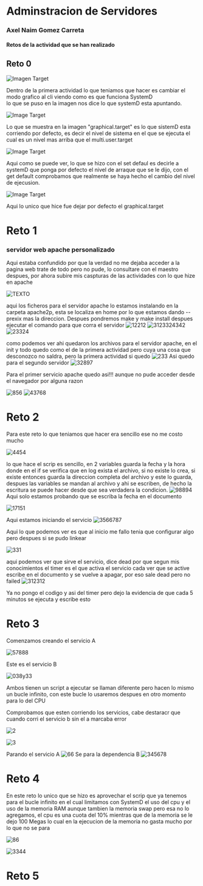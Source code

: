 # Adminstracion de Servidores 
### Axel Naim Gomez Carreta 
#### Retos de la actividad que se han realizado 
  
## Reto 0 

![Imagen Target](https://github.com/AxelGomez02/AdministracionServidores/blob/main/retos/imagenes/Captura%20desde%202023-09-24%2015-13-08.png)

Dentro de la primera actividad lo que teniamos que hacer es cambiar el modo grafico al cli viendo como es que funciona SystemD  
lo que se puso en la imagen nos dice lo que systemD esta apuntando. 

![Image Target](https://github.com/AxelGomez02/AdministracionServidores/blob/main/retos/imagenes/Captura%20desde%202023-09-24%2015-13-22.png)

Lo que se muestra en la imagen "graphical.target" es lo que sistemD esta corriendo por defecto, es decir el nivel de sistema en el que se ejecuta el cual es un nivel mas arriba que el multi.user.target

![Image Target](https://github.com/AxelGomez02/AdministracionServidores/blob/main/retos/imagenes/Captura%20desde%202023-09-24%2015-25-13.png)

Aqui como se puede ver, lo que se hizo con el set defaul es decirle a systemD que ponga por defecto el nivel de arraque que se le dijo, con el get default comprobamos que realmente se haya hecho el cambio del nivel de ejecusion.

![Image Target](https://github.com/AxelGomez02/AdministracionServidores/blob/main/retos/imagenes/Captura%20desde%202023-09-24%2015-26-06.png)

Aqui lo unico que hice fue dejar por defecto el graphical.target

# Reto 1
### servidor web apache personalizado 
Aqui estaba confundido por que la verdad no me dejaba acceder a la pagina web trate de todo pero no pude, lo consultare con el maestro despues, por ahora subire mis caspturas de las actividades con lo que hize en apache 

![TEXTO](https://github.com/AxelGomez02/AdministracionServidores/blob/main/retos/imagenes/Captura%20desde%202023-09-24%2018-10-22.png)

aqui los ficheros para el servidor apache lo estamos instalando en la carpeta apache2p, esta se localiza en home por lo que estamos dando --prexix mas la direccion. Despues pondremos make y make install despues ejecutar el comando para que corra el servidor 
![12212](https://github.com/AxelGomez02/AdministracionServidores/blob/main/retos/imagenes/Captura%20desde%202023-09-24%2018-11-47.png)
![3123324342](https://github.com/AxelGomez02/AdministracionServidores/blob/main/retos/imagenes/Captura%20desde%202023-09-24%2018-13-27.png)
![23324](https://github.com/AxelGomez02/AdministracionServidores/blob/main/retos/imagenes/Captura%20desde%202023-09-24%2018-13-47.png)

como podemos ver ahi quedaron los archivos para el servidor apache, en el init y todo quedo como el de la primera actividad pero cuya una cosa que desconozco no saldra, pero la primera actividad si quedo 
![233](https://github.com/AxelGomez02/AdministracionServidores/blob/main/retos/imagenes/Captura%20desde%202023-09-29%2021-14-12.png)
Asi quedo para el segundo servidor 
![32897](https://github.com/AxelGomez02/AdministracionServidores/blob/main/retos/imagenes/Captura%20desde%202023-09-29%2021-16-40.png)

Para el primer servicio apache quedo asi!!! aunque no pude acceder desde el navegador por alguna razon 

![856](https://github.com/AxelGomez02/AdministracionServidores/blob/main/retos/imagenes/Captura%20desde%202023-09-24%2012-46-28.png)
![43768](https://github.com/AxelGomez02/AdministracionServidores/blob/main/retos/imagenes/Captura%20desde%202023-09-24%2012-44-55.png)

# Reto 2
Para este reto lo que teniamos que hacer era sencillo ese no me costo mucho 

![4454](https://github.com/AxelGomez02/AdministracionServidores/blob/main/retos/imagenes/Captura%20desde%202023-09-27%2020-30-21.png)

lo que hace el scrip es sencillo, en 2 variables guarda la fecha y la hora donde en el if se verifica que en log exista el archivo, si no existe lo crea, si existe entonces guarda la direccion completa del archivo y este lo guarda, despues las variables se mandan al archivo y ahi se escriben, de hecho la escritura se puede hacer desde que sea verdadera la condicion. 
![98894](https://github.com/AxelGomez02/AdministracionServidores/blob/main/retos/imagenes/Captura%20desde%202023-09-27%2020-33-51.png)
Aqui solo estamos probando que se escriba la fecha en el documento 

![17151](https://github.com/AxelGomez02/AdministracionServidores/blob/main/retos/imagenes/Captura%20desde%202023-09-27%2022-53-34.png)

Aqui estamos iniciando el servicio
![3566787](https://github.com/AxelGomez02/AdministracionServidores/blob/main/retos/imagenes/Captura%20desde%202023-09-27%2022-57-40.png)

Aqui lo que podemos ver es que al inicio me fallo tenia que configurar algo pero despues si se pudo linkear 

![331](https://github.com/AxelGomez02/AdministracionServidores/blob/main/retos/imagenes/Captura%20desde%202023-09-30%2000-25-15.png)

aqui podemos ver que sirve el servicio, dice dead por que segun mis conocimientos el timer es el que activa el servicio cada ver que se active escribe en el documento y se vuelve a apagar, por eso sale dead pero no failed
![312312](https://github.com/AxelGomez02/AdministracionServidores/blob/main/retos/imagenes/Captura%20desde%202023-09-27%2023-20-24.png)

Ya no pongo el codigo y asi del timer pero dejo la evidencia de que cada 5 minutos se ejecuta y escribe esto 

# Reto 3 
Comenzamos creando el servicio A 

![57888](https://github.com/AxelGomez02/AdministracionServidores/blob/main/retos/imagenes/Captura%20desde%202023-09-30%2000-31-47.png)

Este es el servicio B 

![038y33](https://github.com/AxelGomez02/AdministracionServidores/blob/main/retos/imagenes/Captura%20desde%202023-09-30%2000-33-46.png)

Ambos tienen un script a ejecutar se llaman diferente pero hacen lo mismo un bucle infinito, con este bucle lo usaremos despues en otro momento para lo del CPU 

Comprobamos que esten corriendo los servicios, cabe destaracr que cuando corri el servicio b sin el a marcaba error 

![2](https://github.com/AxelGomez02/AdministracionServidores/blob/main/retos/imagenes/Captura%20desde%202023-09-30%2000-36-27.png)

![3](https://github.com/AxelGomez02/AdministracionServidores/blob/main/retos/imagenes/Captura%20desde%202023-09-30%2000-38-50.png)

Parando el servicio A 
![66](https://github.com/AxelGomez02/AdministracionServidores/blob/main/retos/imagenes/Captura%20desde%202023-09-30%2000-44-35.png)
Se para la dependencia B
![345678](https://github.com/AxelGomez02/AdministracionServidores/blob/main/retos/imagenes/Captura%20desde%202023-09-30%2000-45-03.png)

# Reto 4
En este reto lo unico que se hizo es aprovechar el scrip que ya tenemos para el bucle infinito en el cual limitamos con SystemD el uso del cpu y el uso de la memoria RAM aunque tambien la memoria swap pero esa no lo agregamos, el cpu es una cuota del 10% mientras que de la memoria se le dejo 100 Megas lo cual en la ejecucion de la memoria no gasta mucho por lo que no se para 

![86](https://github.com/AxelGomez02/AdministracionServidores/blob/main/retos/imagenes/Captura%20desde%202023-09-30%2002-00-27.png)

![3344](https://github.com/AxelGomez02/AdministracionServidores/blob/main/retos/imagenes/Captura%20desde%202023-09-30%2001-56-47.png)

# Reto 5 
